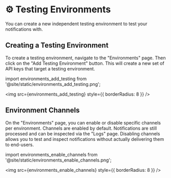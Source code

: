 # ⚙ Testing Environments

You can create a new independent testing environment to test your notifications with.

## Creating a Testing Environment

To create a testing environment, navigate to the "Environments" page. Then click on the "Add Testing Environment" button. This will create a new set of API keys that target a testing environment.

import environments_add_testing from '@site/static/environments_add_testing.png';

<img src={environments_add_testing} style={{ borderRadius: 8 }} />

## Environment Channels

On the "Environments" page, you can enable or disable specific channels per environment. Channels are enabled by default. Notifications are still processed and can be inspected via the "Logs" page. Disabling channels allows you to test and inspect notifications without actually delivering them to end-users.

import environments_enable_channels from '@site/static/environments_enable_channels.png';

<img src={environments_enable_channels} style={{ borderRadius: 8 }} />
